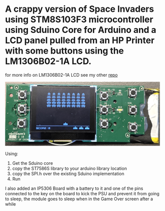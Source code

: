 # A crappy version of Space Invaders using STM8S103F3 microcontroller using Sduino Core for Arduino and a LCD panel pulled from an HP Printer with some buttons using the LM1306B02-1A LCD.

for more info on LM1306B02-1A LCD see my other [repo](https://github.com/ronenkr/LM1306B02-1A)

![image](https://github.com/ronenkr/TinySpaceinvaders/blob/main/TinySpaceinvaders.png?raw=true)

Using:
1. Get the Sduino core
2. copy the ST7586S library to your arduino library location
3. copy the SPI.h over the existing Sduino implementation
4. Run

I also added an IP5306 Board with a battery to it and one of the pins connected to the key on the board to kick the PSU 
and prevent it from going to sleep, the module goes to sleep when in the Game Over screen after a while
